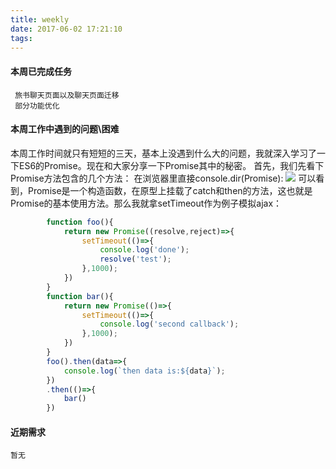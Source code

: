 ```yaml
---
title: weekly
date: 2017-06-02 17:21:10
tags:
---
```

#### 本周已完成任务
	 旅书聊天页面以及聊天页面迁移
	 部分功能优化


#### 本周工作中遇到的问题\困难

本周工作时间就只有短短的三天，基本上没遇到什么大的问题，我就深入学习了一下ES6的Promise。现在和大家分享一下Promise其中的秘密。
首先，我们先看下Promise方法包含的几个方法：
在浏览器里直接console.dir(Promise):
![](http://pic5.40017.cn/01/000/55/3d/rBLkBVkxMxuAZwZFAAEAAC3QnEY710.png)
可以看到，Promise是一个构造函数，在原型上挂载了catch和then的方法，这也就是Promise的基本使用方法。那么我就拿setTimeout作为例子模拟ajax：
``` javascript
		function foo(){
			return new Promise((resolve,reject)=>{
				setTimeout(()=>{
					console.log('done');
					resolve('test');
				},1000);
			})
		}
		function bar(){
			return new Promise(()=>{
				setTimeout(()=>{
					console.log('second callback');
				},1000);
			})
		}
		foo().then(data=>{
			console.log(`then data is:${data}`);
		})
		.then(()=>{
			bar()
		})
```
#### 近期需求

	暂无
